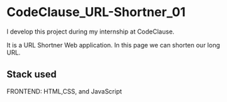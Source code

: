 # CodeClause_URL-Shortner_01
I develop this project during my internship at CodeClause.

It is a URL Shortner Web application. In this page we can shorten our long URL.


## Stack used
FRONTEND: HTML,CSS, and JavaScript
